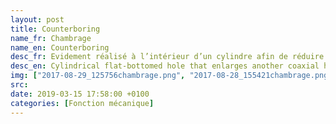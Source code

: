 ```yaml
---
layout: post
title: Counterboring
name_fr: Chambrage
name_en: Counterboring
desc_fr: Evidement réalisé à l’intérieur d’un cylindre afin de réduire la portée de l'arbre contenu dans le cylindre. 
desc_en: Cylindrical flat-bottomed hole that enlarges another coaxial hole, or the tool used to create that feature. A counterbore hole is typically used when a fastener, such as a socket head cap screw, is required to sit flush with or below the level of a workpiece's surface.
img: ["2017-08-29_125756chambrage.png", "2017-08-28_155421chambrage.png"]
src: 
date: 2019-03-15 17:58:00 +0100
categories: [Fonction mécanique]
---
```

